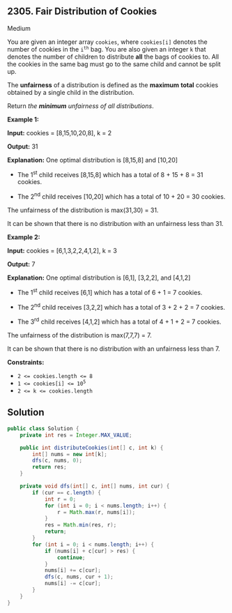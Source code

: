 ## 2305\. Fair Distribution of Cookies

Medium

You are given an integer array `cookies`, where `cookies[i]` denotes the number of cookies in the <code>i<sup>th</sup></code> bag. You are also given an integer `k` that denotes the number of children to distribute **all** the bags of cookies to. All the cookies in the same bag must go to the same child and cannot be split up.

The **unfairness** of a distribution is defined as the **maximum** **total** cookies obtained by a single child in the distribution.

Return _the **minimum** unfairness of all distributions_.

**Example 1:**

**Input:** cookies = [8,15,10,20,8], k = 2

**Output:** 31

**Explanation:** One optimal distribution is [8,15,8] and [10,20]

- The 1<sup>st</sup> child receives [8,15,8] which has a total of 8 + 15 + 8 = 31 cookies.

- The 2<sup>nd</sup> child receives [10,20] which has a total of 10 + 20 = 30 cookies.

The unfairness of the distribution is max(31,30) = 31.

It can be shown that there is no distribution with an unfairness less than 31. 

**Example 2:**

**Input:** cookies = [6,1,3,2,2,4,1,2], k = 3

**Output:** 7

**Explanation:** One optimal distribution is [6,1], [3,2,2], and [4,1,2]

- The 1<sup>st</sup> child receives [6,1] which has a total of 6 + 1 = 7 cookies.

- The 2<sup>nd</sup> child receives [3,2,2] which has a total of 3 + 2 + 2 = 7 cookies.

- The 3<sup>rd</sup> child receives [4,1,2] which has a total of 4 + 1 + 2 = 7 cookies.

The unfairness of the distribution is max(7,7,7) = 7.

It can be shown that there is no distribution with an unfairness less than 7. 

**Constraints:**

*   `2 <= cookies.length <= 8`
*   <code>1 <= cookies[i] <= 10<sup>5</sup></code>
*   `2 <= k <= cookies.length`

## Solution

```java
public class Solution {
    private int res = Integer.MAX_VALUE;

    public int distributeCookies(int[] c, int k) {
        int[] nums = new int[k];
        dfs(c, nums, 0);
        return res;
    }

    private void dfs(int[] c, int[] nums, int cur) {
        if (cur == c.length) {
            int r = 0;
            for (int i = 0; i < nums.length; i++) {
                r = Math.max(r, nums[i]);
            }
            res = Math.min(res, r);
            return;
        }
        for (int i = 0; i < nums.length; i++) {
            if (nums[i] + c[cur] > res) {
                continue;
            }
            nums[i] += c[cur];
            dfs(c, nums, cur + 1);
            nums[i] -= c[cur];
        }
    }
}
```
